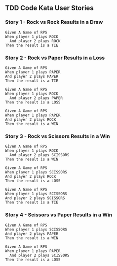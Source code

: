 ## TDD Code Kata User Stories

### Story 1 - Rock vs Rock Results in a Draw
```gherkin
Given A Game of RPS
When player 1 plays ROCK
  And player 2 plays ROCK
Then the result is a TIE
```

### Story 2 - Rock vs Paper Results in a Loss
```gherkin
Given A Game of RPS
When player 1 plays PAPER
And player 2 plays PAPER
Then the result is a TIE
  
Given A Game of RPS
When player 1 plays ROCK
  And player 2 plays PAPER
Then the result is a LOSS

Given A Game of RPS
When player 1 plays PAPER
And player 2 plays ROCK
Then the result is a WIN
```

### Story 3 - Rock vs Scissors Results in a Win
```gherkin
Given A Game of RPS
When player 1 plays ROCK
  And player 2 plays SCISSORS
Then the result is a WIN

Given A Game of RPS
When player 1 plays SCISSORS
And player 2 plays ROCK
Then the result is a LOSS

Given A Game of RPS
When player 1 plays SCISSORS
And player 2 plays SCISSORS
Then the result is a TIE
```

### Story 4 - Scissors vs Paper Results in a Win
```gherkin
Given A Game of RPS
When player 1 plays SCISSORS
And player 2 plays PAPER
Then the result is a WIN
  
Given A Game of RPS
When player 1 plays PAPER
  And player 2 plays SCISSORS
Then the result is a LOSS
```